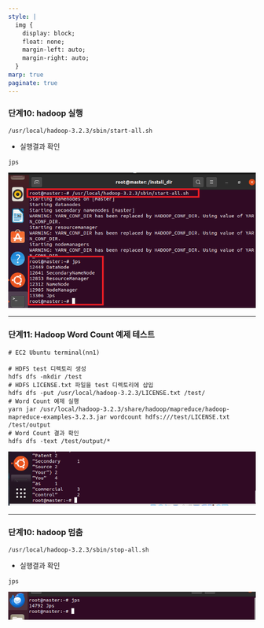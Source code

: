 ```yaml
---
style: |
  img {
    display: block;
    float: none;
    margin-left: auto;
    margin-right: auto;
  }
marp: true
paginate: true
---
```

### 단계10: hadoop 실행
```shell
/usr/local/hadoop-3.2.3/sbin/start-all.sh
```
- 실행결과 확인 
```shell
jps
```
![bg right w:600](./img/image-4.png)

---
### 단계11: Hadoop Word Count 예제 테스트
```shell
# EC2 Ubuntu terminal(nn1)

# HDFS test 디렉토리 생성
hdfs dfs -mkdir /test
# HDFS LICENSE.txt 파일을 test 디렉토리에 삽입
hdfs dfs -put /usr/local/hadoop-3.2.3/LICENSE.txt /test/
# Word Count 예제 실행
yarn jar /usr/local/hadoop-3.2.3/share/hadoop/mapreduce/hadoop-mapreduce-examples-3.2.3.jar wordcount hdfs:///test/LICENSE.txt /test/output
# Word Count 결과 확인
hdfs dfs -text /test/output/*
```
![Alt text](./img/image-5.png)

---
### 단계10: hadoop 멈춤
```shell
/usr/local/hadoop-3.2.3/sbin/stop-all.sh
```
- 실행결과 확인 
```shell
jps
```
![Alt text](./img/image-6.png)